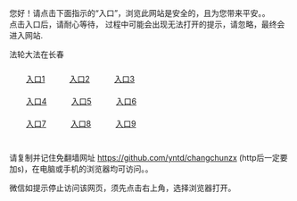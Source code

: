 您好！请点击下面指示的“入口”，浏览此网站是安全的，且为您带来平安。。 <br/>
点击入口后，请耐心等待， 过程中可能会出现无法打开的提示，请忽略，最终会进入网站. </br>

法轮大法在长春<br/>
<div style="padding:10px"><a style="margin:20px" target="_blank" href="https://d1c3i3q6ws3dfg.cloudfront.net/2Qpsp?aeuhwbuk" id="ccLink1" rel="nofollow">入口1</a> <a target="_blank" style="margin:20px" href="https://d3mywbxcq1xl5y.cloudfront.net/2Qpsp?cxbejm" id="ccLink2" rel="nofollow">入口2</a> <a style="margin:20px" target="_blank" href="https://dtu6ft0r6vcr3.cloudfront.net/2Qpsp?qilbhdoq" id="ccLink3" rel="nofollow">入口3</a></div>

<div style="padding:10px" ><a style="margin:20px" target="_blank" href="https://d1c3i3q6ws3dfg.cloudfront.net/2Qpsp?aeuhwbuk" id="ccLink4" rel="nofollow">入口4</a> <a style="margin:20px" href="https://d3mywbxcq1xl5y.cloudfront.net/2Qpsp?cxbejm" target="_blank" id="ccLink5" rel="nofollow">入口5</a> <a style="margin:20px" href="https://dtu6ft0r6vcr3.cloudfront.net/2Qpsp?qilbhdoq" target="_blank" id="ccLink6" rel="nofollow">入口6</a></div>

<div style="padding:10px"><a style="margin:20px" target="_blank" href="https://d1c3i3q6ws3dfg.cloudfront.net/2Qpsp?aeuhwbuk" id="ccLink7" rel="nofollow">入口7</a> <a style="margin:20px" href="https://d3mywbxcq1xl5y.cloudfront.net/2Qpsp?cxbejm" target="_blank" id="ccLink8" rel="nofollow">入口8</a> <a style="margin:20px" target="_blank" href="https://dtu6ft0r6vcr3.cloudfront.net/2Qpsp?qilbhdoq" id="ccLink9" rel="nofollow">入口9</a></div>

<br/>



请复制并记住免翻墙网址 https://github.com/yntd/changchunzx (http后一定要加s)，在电脑或手机的浏览器均可访问。。<br/>

微信如提示停止访问该网页，须先点击右上角，选择浏览器打开。
